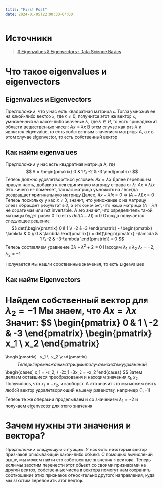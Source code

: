 ```yaml
---
title: "First Post"
date: 2024-01-05T22:00:33+07:00
---
```


# Источники

> [# Eigenvalues & Eigenvectors : Data Science Basics](https://www.youtube.com/watch?v=glaiP222JWA)

# Что такое eigenvalues и eigenvectors

## Eigenvalues и Eigenvectors

Предположим, что у нас есть квадратная матрица `A`. Тогда умножив ее на какой-либо вектор `x`, где $x \neq 0$, получится этот же вектор `x`, умноженный на какое-либо значение $\lambda$, где $\lambda \in R$, то есть принадлежит области вещественных чисел:
$Ax = \lambda x$
В этом случае как раз $\lambda$ и является eigenvalue, то есть собственным значением матрицы A, а $x$ в этом случае eigenvector, то есть собственный вектор

## Как найти eigenvalues

Предположим у нас есть квадратная матрица A, где 
$$
A = \begin{pmatrix}
    0 & 1 \\
    -2 & -3
    \end{pmatrix}
$$
Теперь должно удовлетворяться условие: $Ax = \lambda x$
Далее перепишем правую часть, добавив к ней единичную матрицу справа от $\lambda$: $Ax = \lambda Ix$
Это ничего не поменяет, так как матрица умножить на $I$ всегда возвращает оригинальную матрицу
Далее, $Ax - \lambda Ix = 0$ => $(A - \lambda I)x = 0$
Теперь поскольку у нас $x \neq 0$, значит, что умножение x на матрицу слева обращает результат в 0, а это означает, что наша матрица $(A - \lambda I)$ не обратимая или not invertable. А это значит, что определитель такой матрицы будет равен 0
То есть $det(A-\lambda I) = 0$
Отсюда получается следующее решение:
$$
det(\begin{pmatrix}
    0 & 1 \\
    -2 & -3
    \end{pmatrix} - 
    \begin{pmatrix}
    \lambda & 0 \\
    0 & \lambda
    \end{pmatrix})
    = 
    det(\begin{pmatrix}
    -\lambda & 1 \\
    -2 & -3-\lambda
    \end{pmatrix}) = 0
$$
Теперь составляем уравнение
$3\lambda + \lambda^2 + 2 = 0$ 
Находим $\lambda_1$ и $\lambda_2$
$\lambda_1 = -2$, $\lambda_2 = -1$

Получается мы нашли собственные значения, то есть Eigenvalues

## Как найти Eigenvectors
Найдем собственный вектор для $\lambda_2 = -1$
Мы знаем, что $Ax = \lambda x$
Значит:
$$
\begin{pmatrix}
0 & 1 \\
-2 & -3
\end{pmatrix}
\begin{pmatrix}
x_1 \\ x_2
\end{pmatrix}
=
\begin{pmatrix}
-x_1 \\ -x_2
\end{pmatrix}
$$
Теперь перемножаем матрицы и и получаем систему уравнений
$$
\begin{cases}
x_1 = -x_2, \\
-2x_1 -3x_2 = -x_2
\end{cases}
$$
Затем делаем оставшиеся преобразования и находим значения $x_1, x_2$ 
Получилось, что $x_1 = -x_2$, и наоборот. А это значит что мы можем взять любой вектор удовлетворяющий нашему равенству, например $(1, -1)$ 

Теперь те же операции проделываем и со значением $\lambda_1 = -2$ и получаем eigenvector для этого значения

# Зачем нужны эти значения и вектора?
Предположим следующую ситуацию. У нас есть некоторый вектор признаков описывающий какой-либо объект. С помощью вычислений выше, мы можем найти его собственные значения и вектора. Теперь если мы захотим перенести этот объект со своими признаками на другой вектор, собственные числа и вектора помогут нам сохранить соотношение этих признаков относительно другого направления, куда мы захотим переложить этот вектор.

